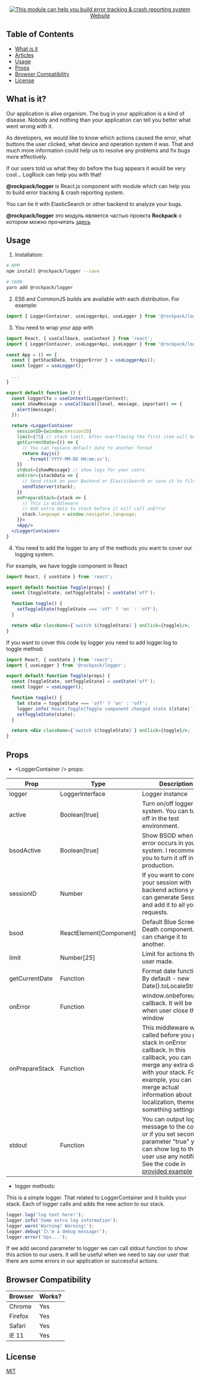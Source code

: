 <div align="center">
    <a href="http://www.natrube.net/logrock/index.html">
        <img src="http://www.natrube.net/logrock/LogRock.png" alt="This module can help you build error tracking & crash reporting system" />
    </a>
</div>
<div align="center">
    <a href="http://www.natrube.net/logrock/index.html">Website</a>
</div>

## Table of Contents

- [What is it](#what-is-it)
- [Articles](#articles)
- [Usage](#usage)
- [Props](#props)
- [Browser Compatibility](#browser-compatibility)
- [License](#license)

## What is it?

Our application is alive organism. The bug in your application is a kind of disease. Nobody and nothing than your application can tell you better what went wrong with it.

As developers, we would like to know which actions caused the error, what buttons the user clicked, what device and operation system it was. That and much more information could help us to resolve any problems and fix bugs more effectively.

If our users told us what they do before the bug appears it would be very cool... LogRock can help you with that!

**@rockpack/logger** is React.js component with module which can help you to build error tracking & crash reporting system.

You can tie it with ElasticSearch or other backend to analyze your bugs.

**@rockpack/logger** это модуль является частью проекта **Rockpack** о котором можно прочитать <a href="https://github.com/AlexSergey/rock/blob/master/README.md" target="_blank">здесь</a>

## Usage

1. Installation:

```sh
# NPM
npm install @rockpack/logger --save

# YARN
yarn add @rockpack/logger
```

2. ES6 and CommonJS builds are available with each distribution. For example:

```js
import { LoggerContainer, useLoggerApi, useLogger } from '@rockpack/logger';
```

3. You need to wrap your app with <LoggerContainer>

```jsx
import React, { useCallback, useContext } from 'react';
import { LoggerContainer, useLoggerApi, useLogger } from '@rockpack/logger';

const App = () => {
  const { getStackData, triggerError } = useLoggerApi();
  const logger = useLogger();

  ...
}

export default function () {
  const loggerCtx = useContext(LoggerContext);
  const showMessage = useCallback((level, message, important) => {
    alert(message);
  });

  return <LoggerContainer
    sessionID={window.sessionID}
    limit={75} // stack limit. After overflowing the first item will be remove
    getCurrentDate={() => {
      // You can replace default date to another format
      return dayjs()
        .format('YYYY-MM-DD HH:mm:ss');
    }}
    stdout={showMessage} // show logs for your users
    onError={stackData => {
      // Send stack on your Backend or ElasticSearch or save it to file etc.
      sendToServer(stack);
    }}
    onPrepareStack={stack => {
      // This is middleware
      // Add extra data to stack before it will call onError
      stack.language = window.navigator.language;
    }}>
    <App/>
  </LoggerContainer>
}
```

4. You need to add the logger to any of the methods you want to cover our logging system.

For example, we have toggle component in React

```jsx
import React, { useState } from 'react';

export default function Toggle(props) {
  const [toggleState, setToggleState] = useState('off');

  function toggle() {
    setToggleState(toggleState === 'off' ? 'on' : 'off');
  }

  return <div className={`switch ${toggleState}`} onClick={toggle}/>;
}
```

If you want to cover this code by logger you need to add logger.log to toggle method:

```jsx
import React, { useState } from 'react';
import { useLogger } from '@rockpack/logger';

export default function Toggle(props) {
  const [toggleState, setToggleState] = useState('off');
  const logger = useLogger();

  function toggle() {
    let state = toggleState === 'off' ? 'on' : 'off';
    logger.info(`React.Toggle|Toggle component changed state ${state}`);
    setToggleState(state);
  }

  return <div className={`switch ${toggleState}`} onClick={toggle}/>;
}
```
## Props

- \<LoggerContainer /> props:

| Prop | Type | Description |
| --- | --- | --- |
| logger | LoggerInterface | Logger instance |
| active | Boolean[true] | Turn on/off logger system. You can turn it off in the test environment. |
| bsodActive | Boolean[true] | Show BSOD when an error occurs in your system. I recommend you to turn it off in production. |
| sessionID | Number | If you want to connect your session with backend actions you can generate SessionID and add it to all your requests. |
| bsod | ReactElement[Component] | Default Blue Screen Of Death component. You can change it to another. |
| limit | Number[25] | Limit for actions that user made. |
| getCurrentDate | Function | Format date function. By default - new Date().toLocaleString() |
| onError | Function | window.onbeforeunload callback. It will be fire when user close the window |
| onPrepareStack | Function | This middleware will be called before you get stack in onError callback. In this callback, you can merge any extra data with your stack. For example, you can merge actual information about localization, theme, something settings etc. |
| stdout | Function | You can output log message to the console or if you set second parameter "true" you can show log to the user use any notifier. See the code in <a href="https://github.com/AlexSergey/logrock/blob/master/example/src/Examples/index.jsx" target="_blank">provided example</a> |

- logger methods:

This is a simple logger. That related to LoggerContainer and it builds your stack.
Each of logger calls and adds the new action to our stack.
```js
logger.log('log text here!');
logger.info('Some extra log information');
logger.warn('Warning! Warning!');
logger.debug('I\'m a debug message!');
logger.error('Ups...');
```
If we add second parameter to logger we can call stdout function to show this action to our users.
It will be useful when we need to say our user that there are some errors in our application or successful actions.

## Browser Compatibility

| Browser | Works? |
| :------ | :----- |
| Chrome  | Yes    |
| Firefox | Yes    |
| Safari  | Yes    |
| IE 11   | Yes    |

## License

<a href="https://github.com/AlexSergey/rock/blob/master/LICENSE.md" target="_blank">MIT</a>
